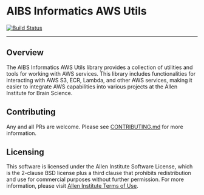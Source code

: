 # AIBS Informatics AWS Utils

[![Build Status](https://github.com/AllenInstitute/aibs-informatics-aws-utils/actions/workflows/build.yml/badge.svg)](https://github.com/AllenInstitute/aibs-informatics-aws-utils/actions/workflows/build.yml)

---

## Overview

The AIBS Informatics AWS Utils library provides a collection of utilities and tools for working with AWS services. This library includes functionalities for interacting with AWS S3, ECR, Lambda, and other AWS services, making it easier to integrate AWS capabilities into various projects at the Allen Institute for Brain Science.

## Contributing

Any and all PRs are welcome. Please see [CONTRIBUTING.md](CONTRIBUTING.md) for more information.

## Licensing

This software is licensed under the Allen Institute Software License, which is the 2-clause BSD license plus a third clause that prohibits redistribution and use for commercial purposes without further permission. For more information, please visit [Allen Institute Terms of Use](https://alleninstitute.org/terms-of-use/).